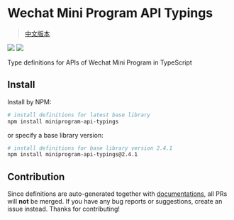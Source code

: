 # Wechat Mini Program API Typings

> [中文版本](./README.md)

[![](https://img.shields.io/npm/v/miniprogram-api-typings.svg?style=flat)](https://www.npmjs.com/package/miniprogram-api-typings)
[![](https://img.shields.io/github/license/wechat-miniprogram/miniprogram-api-typings.svg)](https://github.com/wechat-miniprogram/miniprogram-api-typings)

Type definitions for APIs of Wechat Mini Program in TypeScript

## Install

Install by NPM:
```bash
# install definitions for latest base library
npm install miniprogram-api-typings
```

or specify a base library version:

```bash
# install definitions for base library version 2.4.1
npm install miniprogram-api-typings@2.4.1
```

## Contribution

Since definitions are auto-generated together with [documentations](https://developers.weixin.qq.com/miniprogram/dev/index.html), all PRs will __not__ be merged. If you have any bug reports or suggestions, create an issue instead. Thanks for contributing!
